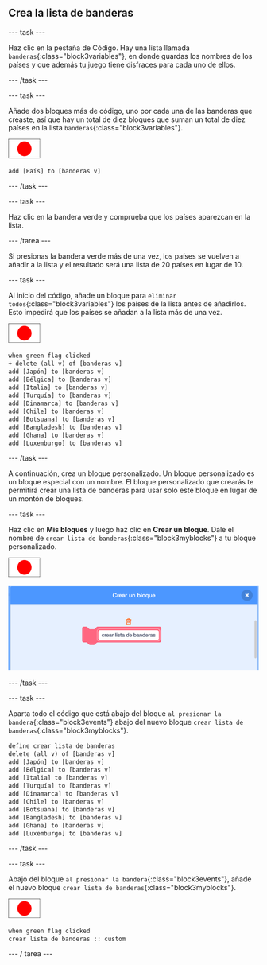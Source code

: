 ## Crea la lista de banderas

--- task ---

Haz clic en la pestaña de Código. Hay una lista llamada `banderas`{:class="block3variables"}, en donde guardas los nombres de los países y que además tu juego tiene disfraces para cada uno de ellos.

--- /task ---

--- task ---

Añade dos bloques más de código, uno por cada una de las banderas que creaste, así que hay un total de diez bloques que suman un total de diez países en la lista `banderas`{:class="block3variables"}.

![Objeto bandera](images/flag-sprite.png)

```blocks3
add [País] to [banderas v]
```

--- /task ---

--- task ---

Haz clic en la bandera verde y comprueba que los países aparezcan en la lista.

--- /tarea ---

Si presionas la bandera verde más de una vez, los países se vuelven a añadir a la lista y el resultado será una lista de 20 países en lugar de 10.

--- task ---

Al inicio del código, añade un bloque para `eliminar todos`{:class="block3variables"} los países de la lista antes de añadirlos. Esto impedirá que los países se añadan a la lista más de una vez.

![Objeto bandera](images/flag-sprite.png)

```blocks3
when green flag clicked
+ delete (all v) of [banderas v]
add [Japón] to [banderas v]
add [Bélgica] to [banderas v]
add [Italia] to [banderas v]
add [Turquía] to [banderas v]
add [Dinamarca] to [banderas v]
add [Chile] to [banderas v]
add [Botsuana] to [banderas v]
add [Bangladesh] to [banderas v]
add [Ghana] to [banderas v]
add [Luxemburgo] to [banderas v]
```

--- /task ---

A continuación, crea un bloque personalizado. Un bloque personalizado es un bloque especial con un nombre. El bloque personalizado que crearás te permitirá crear una lista de banderas para usar solo este bloque en lugar de un montón de bloques.

--- task ---

Haz clic en **Mis bloques** y luego haz clic en **Crear un bloque**. Dale el nombre de `crear lista de banderas`{:class="block3myblocks"} a tu bloque personalizado.

![Objeto bandera](images/flag-sprite.png)

![Añadir un bloque](images/add-block.png)

--- /task ---

--- task ---

Aparta todo el código que está abajo del bloque `al presionar la bandera`{:class="block3events"} abajo del nuevo bloque `crear lista de banderas`{:class="block3myblocks"}.

```blocks3
define crear lista de banderas
delete (all v) of [banderas v]
add [Japón] to [banderas v]
add [Bélgica] to [banderas v]
add [Italia] to [banderas v]
add [Turquía] to [banderas v]
add [Dinamarca] to [banderas v]
add [Chile] to [banderas v]
add [Botsuana] to [banderas v]
add [Bangladesh] to [banderas v]
add [Ghana] to [banderas v]
add [Luxemburgo] to [banderas v]
```

--- /task ---

--- task ---

Abajo del bloque `al presionar la bandera`{:class="block3events"}, añade el nuevo bloque `crear lista de banderas`{:class="block3myblocks"}.

![Objeto bandera](images/flag-sprite.png)

```blocks3
when green flag clicked
crear lista de banderas :: custom
```

--- / tarea ---